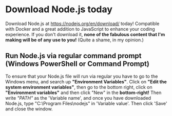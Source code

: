 # Download Node.js today

Download Node.js at <https://nodejs.org/en/download/> today! Compatible with Docker and a great addition to JavaScript to enhance your coding experience. If you don't download it, **none of the fabulous content that I'm making will be of any use to you!** (Quite a shame, in my opinion.)

## Run Node.js via regular command prompt (Windows PowerShell or Command Prompt)

To ensure that your Node.js file will run via regular you have to go to the Windows menu, and search up **"Environment Variables"**.
Click on **"Edit the system environment variables"**, then go to the bottom right, click on **"Environment variables"** and then click "New" in the **bottom-right!**
Then write *"PATH"* as the 'Variable name', and once you have downloaded Node.js, type "C:\Program Files\nodejs" in 'Variable value'. Then click 'Save' and close the window.

